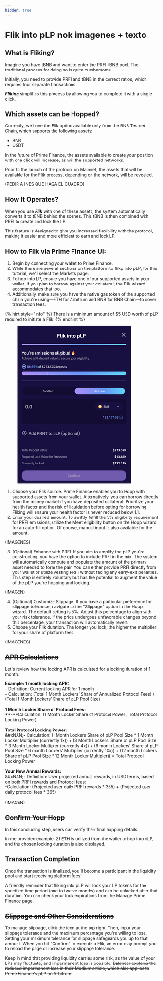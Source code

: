 ```yaml
---
hidden: true
---
```


# Flik into pLP nok imagenes + texto

## What is Fliking?

Imagine you have tBNB and want to enter the PRFI-tBNB pool. The traditional process for doing so is quite cumbersome.

Initially, you need to provide PRFI and tBNB in the correct ratios, which requires four separate transactions.

_**Fliking**_ simplifies this process by allowing you to complete it with a single click.

## Which assets can be Hopped?

Currently, we have the Flik option available only from the BNB Testnet Chain, which supports the following assets:

* BNB
* USDT

In the future of Prime Finance, the assets available to create your position with one click will increase, as will the supported networks.

Prior to the launch of the protocol on Mainnet, the assets that will be available for the Flik process, depending on the network, will be revealed.

(PEDIR A INES QUE HAGA EL CUADRO)

## How It Operates?

When you use _**Flik**_ with one of these assets, the system automatically converts it to tBNB behind the scenes. This tBNB is then combined with PRFI to create and lock the LP.

This feature is designed to give you increased flexibility with the protocol, making it easier and more efficient to earn and lock LP.

## How to Flik via Prime Finance UI:

1. Begin by connecting your wallet to Prime Finance.
2. While there are several sections on the platform to flikp into pLP, for this tutorial, we'll select the Markets page.
3. To hop into LP, ensure you have one of our supported assets in your wallet. If you plan to borrow against your collateral, the Flik wizard accommodates that too.
4. Additionally, make sure you have the native gas token of the supported chain you're using—ETH for Arbitrum and BNB for BNB Chain—to cover transaction fees.

{% hint style="info" %}
There is a minimum amount of $5 USD worth of pLP required to initiate a Flik.
{% endhint %}

<figure><img src="../.gitbook/assets/image (10).png" alt="" width="375"><figcaption></figcaption></figure>

1. Choose your Flik source. Prime Finance enables you to Hopp with supported assets from your wallet. Alternatively, you can borrow directly from the money market if you have deposited collateral. Prioritize your health factor and the risk of liquidation before opting for borrowing. Fliking will ensure your health factor is never reduced below 1.1.
2. Enter your desired amount. To swiftly fulfill the 5% eligibility requirement for PRFI emissions, utilize the Meet eligibility button on the Hopp wizard for an auto-fill option. Of course, manual input is also available for the amount.

(IMAGENES)

3. (Optional) Enhance with PRFI. If you aim to amplify the pLP you're constructing, you have the option to include PRFI in the mix. The system will automatically compute and populate the amount of the primary asset needed to form the pair. You can either provide PRFI directly from your wallet or utilize vesting PRFI without facing any early-exit penalties. This step is entirely voluntary but has the potential to augment the value of the pLP you're hopping and locking.

(IMAGEN)

4. (Optional) Customize Slippage. If you have a particular preference for slippage tolerance, navigate to the "Slippage" option in the Hopp wizard. The default setting is 5%. Adjust this percentage to align with your risk tolerance. If the price undergoes unfavorable changes beyond this percentage, your transaction will automatically revert.
5. Choose your Flik duration. The longer you lock, the higher the multiplier for your share of platform fees.

(IMAGENES)

## ~~APR Calculations~~

Let's review how the locking APR is calculated for a locking duration of 1 month:

**Example: 1 month locking APR:**\
\- Definition: Current locking APR for 1 month\
\- Calculation: (Total 1 Month Lockers’ Share of Annualized Protocol Fees) / (Total 1 Month Lockers’ Share of pLP Pool Size)\
\
**1 Month Locker Share of Protocol Fees:**\
\*\*-\*\*Calculation: (1 Month Locker Share of Protocol Power / Total Protocol Locking Power)\
\
**Total Protocol Locking Power:**\
&#xNAN;**-** Calculation: (1 Month Lockers Share of pLP Pool Size \* 1 Month Locker Multiplier (currently 1x)) + (3 Month Lockers’ Share of pLP Pool Size \* 3 Month Locker Multipler (currently 4x)) + (6 month Lockers’ Share of pLP Pool Size \* 6 month Lockers’ Multiplier (currently 10x)) + (12 month Lockers Share of pLP Pool Size \* 12 Month Locker Multipler)) = Total Protocol Locking Power\
\
**Your New Annual Rewards:**\
&#xNAN;**-** Definition: User projected annual rewards, in USD terms, based on both PRFI rewards and Protocol fees:\
-Calculation: (Projected user daily PRFI rewards \* 365) + (Projected user daily protocol fees \* 365)\
\
(IMAGEN)

## ~~Confirm Your Hopp~~

In this concluding step, users can verify their final hopping details.

In the provided example, 21 ETH is utilized from the wallet to hop into cLP, and the chosen locking duration is also displayed.

## Transaction Completion

Once the transaction is finalized, you'll become a participant in the liquidity pool and start receiving platform fees!

A friendly reminder that fliking into pLP will lock your LP tokens for the specified time period (one to twelve months) and can be unlocked after that duration. You can check your lock expirations from the Manage Prime Finance page.

## ~~Slippage and Other Considerations~~

To manage slippage, click the icon at the top right. Then, input your slippage tolerance and the maximum percentage you're willing to lose. Setting your maximum tolerance for slippage safeguards you up to that amount. When you hit "Confirm" to execute a Flik, an error may prompt you to reload the page or increase your slippage tolerance.

Keep in mind that providing liquidity carries some risk, as the value of your LPs may fluctuate, and impermanent loss is possible. ~~Balancer explains the reduced impermanent loss in their Medium article, which also applies to Prime Finance's pLP on Arbitrum.~~
